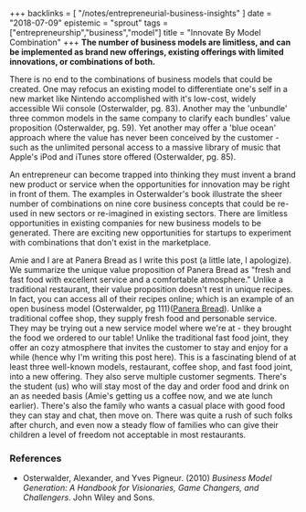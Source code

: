 +++
backlinks = [
  "/notes/entrepreneurial-business-insights"
]
date = "2018-07-09"
epistemic = "sprout"
tags = ["entrepreneurship","business","model"]
title = "Innovate By Model Combination"
+++
**The number of business models are limitless, and can be implemented as brand new offerings, existing offerings with limited innovations, or combinations of both.**

There is no end to the combinations of business models that could be created.  One may refocus an existing model to differentiate one's self in a new market like Nintendo accomplished with it's low-cost, widely accessible Wii console (Osterwalder, pg. 83).  Another may the 'unbundle' three common models in the same company to clarify each bundles' value proposition (Osterwalder, pg. 59).  Yet another may offer a 'blue ocean' approach where the value has never been conceived by the customer - such as the unlimited personal access to a massive library of music that Apple's iPod and iTunes store offered (Osterwalder, pg. 85).

An entrepreneur can become trapped into thinking they must invent a brand new product or service when the opportunities for innovation may be right in front of them.  The examples in Osterwalder's book illustrate the sheer number of combinations on nine core business concepts that could be re-used in new sectors or re-imagined in existing sectors.  There are limitless opportunities in existing companies for new business models to be generated.  There are exciting new opportunities for startups to experiment with combinations that don't exist in the marketplace.

Amie and I are at Panera Bread as I write this post (a little late, I apologize).  We summarize the unique value proposition of Panera Bread as "fresh and fast food with excellent service and a comfortable atmosphere."  Unlike a traditional restaurant, their value proposition doesn't rest in unique recipes.  In fact, you can access all of their recipes online; which is an example of an open business model (Osterwalder, pg 111)([Panera Bread](https://www.panerabread.com/en-us/craftsmanship/recipes.html)).  Unlike a traditional coffee shop, they supply fresh food and personable service.  They may be trying out a new service model where we're at - they brought the food we ordered to our table!  Unlike the traditional fast food joint, they offer an cozy atmosphere that invites the customer to stay and enjoy for a while (hence why I'm writing this post here).  This is a fascinating blend of at least three well-known models, restaurant, coffee shop, and fast food joint, into a new offering.  They also serve multiple customer segments.  There's the student (us) who will stay most of the day and order food and drink on an as needed basis (Amie's getting us a coffee now, and we ate lunch earlier).  There's also the family who wants a casual place with good food they can stay and chat, then move on.  There was quite a rush of such folks after church, and even now a steady flow of families who can give their children a level of freedom not acceptable in most restaurants.

### References

- Osterwalder, Alexander, and Yves Pigneur. (2010) _Business Model Generation: A Handbook for Visionaries, Game Changers, and Challengers_. John Wiley and Sons.
